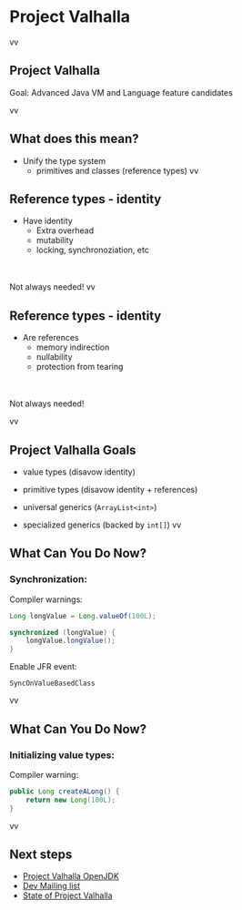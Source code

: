# Project Valhalla
vv
## Project Valhalla
Goal: Advanced Java VM and Language feature candidates

vv

## What does this mean?

* Unify the type system
	* primitives and classes (reference types)
vv
## Reference types - identity

* Have identity
	* Extra overhead
	* mutability
	* locking, synchronoziation, etc



<br/>
<br/>
 Not always needed!
vv

## Reference types - identity

* Are references
	*  memory indirection
	*  nullability
	*  protection from tearing



<br/>
<br/>
 Not always needed!

vv
## Project Valhalla Goals

* value types (disavow identity)

* primitive types (disavow identity + references)

* universal generics (`ArrayList<int>`)

* specialized generics (backed by `int[]`)
vv
## What Can You Do Now?

### Synchronization:
Compiler warnings:

```java
Long longValue = Long.valueOf(100L);

synchronized (longValue) {
	longValue.longValue();
}
```

Enable JFR event:

```
SyncOnValueBasedClass
```

vv

## What Can You Do Now?

### Initializing value types: 

Compiler warning:
```java
public Long createALong() {
	return new Long(100L);
}
```



vv

## Next steps

* [Project Valhalla OpenJDK](https://openjdk.org/projects/valhalla/)
* [Dev Mailing list](https://mail.openjdk.org/mailman/listinfo/valhalla-dev)
* [State of Project Valhalla](https://www.youtube.com/watch?v=x1_DBqJrykM)

